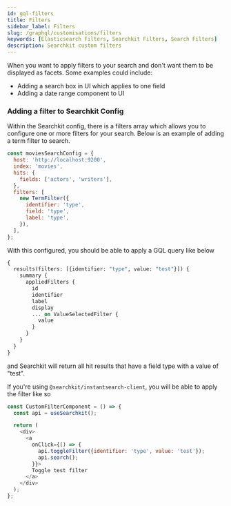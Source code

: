 ```yaml
---
id: gql-filters
title: Filters
sidebar_label: Filters
slug: /graphql/customisations/filters
keywords: [Elasticsearch Filters, Searchkit Filters, Search Filters]
description: Searchkit custom filters
---
```


When you want to apply filters to your search and don't want them to be displayed as facets. Some examples could include:

- Adding a search box in UI which applies to one field
- Adding a date range component to UI

### Adding a filter to Searchkit Config

Within the Searchkit config, there is a filters array which allows you to configure one or more filters for your search. Below is an example of adding a term filter to search.

```javascript
const moviesSearchConfig = {
  host: 'http://localhost:9200',
  index: 'movies',
  hits: {
    fields: ['actors', 'writers'],
  },
  filters: [
    new TermFilter({
      identifier: 'type',
      field: 'type',
      label: 'type',
    }),
  ],
};
```

With this configured, you should be able to apply a GQL query like below

```graphql
{
  results(filters: [{identifier: "type", value: "test"}]) {
    summary {
      appliedFilters {
        id
        identifier
        label
        display
        ... on ValueSelectedFilter {
          value
        }
      }
    }
  }
}
```

and Searchkit will return all hit results that have a field type with a value of "test".

If you're using `@searchkit/instantsearch-client`, you will be able to apply the filter like so

```javascript
const CustomFilterComponent = () => {
  const api = useSearchkit();

  return (
    <div>
      <a
        onClick={() => {
          api.toggleFilter({identifier: 'type', value: 'test'});
          api.search();
        }}>
        Toggle test filter
      </a>
    </div>
  );
};
```
